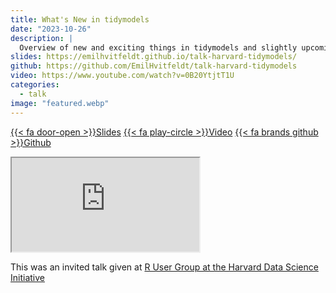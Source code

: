 ```yaml
---
title: What's New in tidymodels
date: "2023-10-26"
description: |
  Overview of new and exciting things in tidymodels and slightly upcoming things. 
slides: https://emilhvitfeldt.github.io/talk-harvard-tidymodels/
github: https://github.com/EmilHvitfeldt/talk-harvard-tidymodels
video: https://www.youtube.com/watch?v=0B20YtjtT1U
categories:
  - talk
image: "featured.webp"
---
```






<a href="https://emilhvitfeldt.github.io/talk-harvard-tidymodels/" class="listing-slides btn-links">{{< fa door-open >}}Slides<a>
<a href="https://www.youtube.com/watch?v=0B20YtjtT1U" class="listing-video btn-links">{{< fa play-circle >}}Video<a>
<a href="https://github.com/EmilHvitfeldt/talk-harvard-tidymodels" class="listing-github btn-links">{{< fa brands github >}}Github<a>
      
<iframe class="slide-deck" src="https://emilhvitfeldt.github.io/talk-harvard-tidymodels/"></iframe>
        

This was an invited talk given at [R User Group at the Harvard Data Science Initiative](https://rug-at-hdsi.org/)
